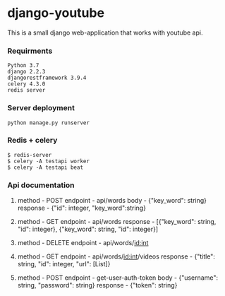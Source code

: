 # django-youtube

This is a small django web-application that works with youtube api.

### Requirments
```
Python 3.7
django 2.2.3
djangorestframework 3.9.4
celery 4.3.0
redis server
```

### Server deployment
```
python manage.py runserver
```
### Redis + celery
```
$ redis-server
$ celery -A testapi worker
$ celery -A testapi beat
```

### Api documentation
1) method - POST
   endpoint - api/words
   body - {"key_word": string}
   response - {"id": integer, "key_word":string}
   
2) method - GET
   endpoint - api/words
   response - [{"key_word": string, "id": integer}, {"key_word": string, "id": integer}]
   
3) method - DELETE
   endpoint - api/words/<id:int>
   
4) method - GET
   endpoint - api/words/<id:int>/videos
   response - {"title": string, "id": integer, "url": [List<string>]}
 
5) method - POST
   endpoint - get-user-auth-token
   body - {"username": string, "password": string}
   response - {"token": string}
   
